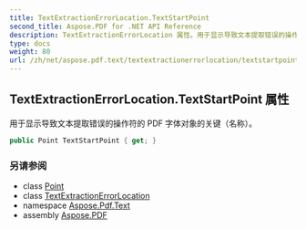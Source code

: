 ```yaml
---
title: TextExtractionErrorLocation.TextStartPoint
second_title: Aspose.PDF for .NET API Reference
description: TextExtractionErrorLocation 属性。用于显示导致文本提取错误的操作符的 PDF 字体对象的关键名称
type: docs
weight: 80
url: /zh/net/aspose.pdf.text/textextractionerrorlocation/textstartpoint/
---
```

## TextExtractionErrorLocation.TextStartPoint 属性

用于显示导致文本提取错误的操作符的 PDF 字体对象的关键（名称）。

```csharp
public Point TextStartPoint { get; }
```

### 另请参阅

* class [Point](../../../aspose.pdf/point/)
* class [TextExtractionErrorLocation](../)
* namespace [Aspose.Pdf.Text](../../../aspose.pdf.text/)
* assembly [Aspose.PDF](../../../)